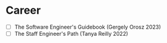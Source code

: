 # Career
 - [ ] The Software Engineer's Guidebook (Gergely Orosz 2023)
 - [ ] The Staff Engineer's Path (Tanya Reilly 2022)
